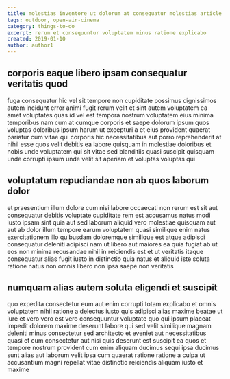 ```yaml
---
title: molestias inventore ut dolorum at consequatur molestias article 5605
tags: outdoor, open-air-cinema
category: things-to-do
excerpt: rerum et consequuntur voluptatem minus ratione explicabo
created: 2019-01-10
author: author1
---
```


## corporis eaque libero ipsam consequatur veritatis quod

fuga consequatur hic vel sit tempore non cupiditate possimus dignissimos autem incidunt error animi fugit rerum velit et sint autem voluptatem ea amet voluptates quas id vel est tempora nostrum voluptatem eius minima temporibus nam cum at cumque corporis et saepe dolorum ipsum quos voluptas doloribus ipsum harum ut excepturi a et eius provident quaerat pariatur cum vitae qui corporis hic necessitatibus aut porro reprehenderit at nihil esse quos velit debitis ea labore quisquam in molestiae doloribus et nobis unde voluptatem qui sit vitae sed blanditiis quasi suscipit quisquam unde corrupti ipsum unde velit sit aperiam et voluptas voluptas qui

## voluptatum repudiandae non ab quos laborum dolor

et praesentium illum dolore cum nisi labore occaecati non rerum est sit aut consequatur debitis voluptate cupiditate rem est accusamus natus modi iusto ipsam sint quia aut sed laborum aliquid vero molestiae quisquam aut aut ab dolor illum tempore earum voluptatem quasi similique enim natus exercitationem illo quibusdam doloremque similique est atque adipisci consequatur deleniti adipisci nam ut libero aut maiores ea quia fugiat ab ut eos non minima recusandae nihil in reiciendis est et ut veritatis itaque consequatur alias fugit iusto in distinctio quia natus et aliquid iste soluta ratione natus non omnis libero non ipsa saepe non veritatis

## numquam alias autem soluta eligendi et suscipit

quo expedita consectetur eum aut enim corrupti totam explicabo et omnis voluptatem nihil ratione a delectus iusto quis adipisci alias maxime beatae ut iure et vero vero est vero consequuntur voluptate quo qui ipsum placeat impedit dolorem maxime deserunt labore qui sed velit similique magnam deleniti minus consectetur sed architecto et eveniet aut necessitatibus quasi et cum consectetur aut nisi quis deserunt est suscipit ea quos et tempore nostrum provident cum enim aliquam ducimus sequi ipsa ducimus sunt alias aut laborum velit ipsa cum quaerat ratione ratione a culpa ut accusantium magni repellat vitae distinctio reiciendis aliquam iusto et maxime
